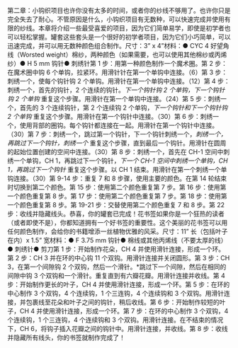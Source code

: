 第二章：小钩织项目也许你没有太多的时间，或者你的纱线不够用了。也许你只是完全失去了耐心。不管原因是什么，小钩织项目有无数种，可以快速完成并使用有限的纱线。本章将介绍一些最受喜爱的项目，因为它们简单易学，即使是初学者也可以轻松掌握。罐套这些套头是一个很好的初学者项目，因为它们小巧简单，可以迅速完成，并可以用无数种颜色组合制作。尺寸：3” x 4”材料：● CYC 4 好望角线（Worsted weight）棉纱，两种颜色（如果需要，也可以使用其他棉纱或丙烯纱）● H 5 mm 钩针● 刺绣针第 1 步：用第一种颜色制作一个魔术圈。第 2 步：在魔术圈中钩 6 个单钩，拉紧环。用滑针针在第一个单钩中连接。（6）第 3 步：刺绣一个，使每个钩针钩 2 个单钩。用滑针在第一个单钩中连接。（12）第 4 步：刺绣一个，首先的钩针，2 个连续的钩针。*下一个钩针钩 2 个单钩，下一个钩针钩 2 个单钩* 重复这个步骤。用滑针在第一个单钩中连接。（24）第 5 步：刺绣一个，首先的 3 个连续钩针，第 2 个连续钩 2 个单钩，*下一个钩针和下一个钩针钩 2 个单钩* 重复这个步骤。用滑针在第一个钩针中连接。（30）第 6 步：刺绣一个，使用背部的圈钩。每个钩针都连接在一起。用滑针在第一个钩针中连接。（30）第 7 步：刺绣一个，跳过第一个钩针，下一个钩针刺绣一个，*刺绣一个，再跳过下一个钩针，刺绣一个* 重复这个步骤，直到最后一个钩针。用滑针在圆周的起始位置创建的空间中连接。（30）第 8 步：刺绣一个，首先在 CH-1 空间中刺绣一个单钩，CH 1，再跳过下一个钩针，*下一个 CH-1 空间中刺绣一个单钩，CH 1，再跳过下一个钩针* 重复这个步骤。以 CH 1 结束。用滑针在第一个刺绣一个单钩连接。（30）第 9-14 步：重复 7 和 8 步骤，使用主要的颜色。在第 14 轮结束时切换到第二个颜色。第 15 步：使用第二个颜色重复第 7 步。第 16 步：使用第一个颜色重复第 8 步。第 17 步：使用第二个颜色重复第 7 步。第 18 步：使用第一个颜色重复第 8 步。第 19-21 步：交替使用第二个颜色重复 7 和 8 步。第 22 步：收线并隐藏线头。恭喜，你的罐套已完成！花书签如果你是一个狂热的读者（或者即使不是），你都知道拥有一个好书签的重要性。这个美丽的花书签可以用任何颜色制作，会给你的书籍增添一丝植物优雅的风采。尺寸：11” 长（包括叶子在内）x 1.5” 宽材料：● F 3.75 mm 钩针● 棉线或其他丙烯线（不要太厚的线）● 刺绣针● 剪刀第 1 步：开始制作花朵，CH 4 并使用滑针连接，形成一个环。第 2 步：CH 3 并在环的中心钩 11 个双钩。用滑针连接并关闭圆形。第 3 步：CH 3，在第一个间隙钩 2 个双钩，然后一个滑针。*跳过下一个间隙，然后在相同的间隙中钩 3 个双钩和一个滑针。重复直到有六瓣花瓣。用滑针连接并收线。第 4 步：开始制作更长的叶子，CH 4 并使用滑针连接，形成一个环。第 5 步：在环的中心制作 3 个双钩，4 个连续钩，1 个三连钩，4 个连续钩和 3 个双钩。用滑针连接，并包裹线至花朵和叶子之间的钩针，稍后收线。第 6 步：开始制作较短的叶子，CH 4 并使用滑针连接，形成一个环。第 7 步：在环的中心制作 3 个双钩，4 个连续钩，1 个三连钩，4 个连续钩和 3 个双钩。用滑针连接。在不结束的情况下，CH 6，将钩子插入花瓣之间的钩针中。用滑针连接，并收线。第 8 步：收线并隐藏所有线头，你的书签就制作完成了！
